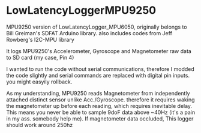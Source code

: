 # LowLatencyLoggerMPU9250
MPU9250 version of LowLatencyLogger_MPU6050, originally belongs to Bill Greiman's SDFAT Arduino library.
also includes codes from Jeff Rowberg's I2C-MPU library 

It logs MPU9250's Accelerometer, Gyroscope and Magnetometer raw data to SD card (my case, Pin 4)

I wanted to run the code without serial communications, therefore I modded the code slightly and serial commands are replaced with digital pin inputs. you might easyily rollback.

As my understanding, MPU9250 reads Magnetometer from independently attached distinct sensor unlike Acc./Gyroscope. therefore it requires waking the magnetometer up before each reading, which requires inevitable delay. This means you never be able to sample 9doF data above ~40Hz (it's a pain in my ass. somebody help me). If magnetometer data occluded, This logger should work around 250hz
